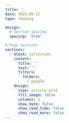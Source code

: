 ```yaml
---
title: ''
date: 2025-09-12
type: landing

design:
  # Section spacing
  spacing: '5rem'

# Page sections
sections:
  - block: collection
    content:
      title: ''
      text: ''
      filters:
        folders:
          - people
    design:
      view: article-grid
      fill_image: false
      columns: 1
      show_date: false
      show_read_time: false
      show_read_more: false
---
```

